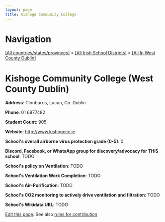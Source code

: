 ```yaml
---
layout: page
title: Kishoge Community College
---
```

# Navigation

[[All countries/states/provinces]](../../..) > [[All Irish School Districts]](../..) > [[All In West County Dublin]](..)

# Kishoge Community College (West County Dublin)

**Address**: Clonburris, Lucan, Co. Dublin

**Phone**: 01 6877482

**Student Count**: 905

**Website**: <http://www.kishogecc.ie>

**School's overall airborne virus protection grade (0-5)**: 0

**Discord, Facebook, or WhatsApp group for discovery/advocacy for THIS school**: TODO

**School's policy on Ventilation**: TODO

**School's Ventilation Work Completion**: TODO

**School's Air-Purification**: TODO

**School's CO2 monitoring to actively drive ventilation and filtration**: TODO

**School's Wikidata URL**: TODO


[Edit this page](https://github.com/ventilate-schools/Ireland/edit/main/./Dublin_West_County_Dublin/Kishoge_Community_College.md). See also [rules for contribution](../../../contribution-rules/)